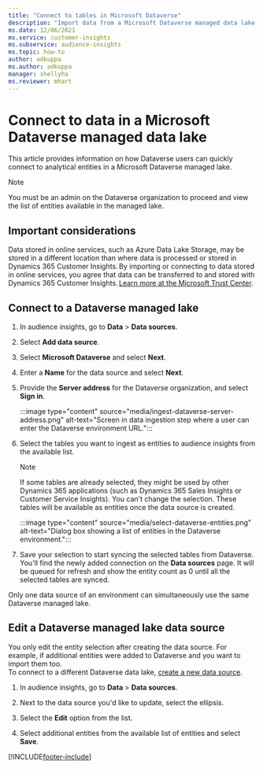 ```yaml
---
title: "Connect to tables in Microsoft Dataverse"
description: "Import data from a Microsoft Dataverse managed data lake."
ms.date: 12/06/2021
ms.service: customer-insights
ms.subservice: audience-insights
ms.topic: how-to
author: adkuppa
ms.author: adkuppa
manager: shellyha
ms.reviewer: mhart
---
```


# Connect to data in a Microsoft Dataverse managed data lake



This article provides information on how Dataverse users can quickly connect to analytical entities in a Microsoft Dataverse managed lake. 

> [!NOTE]
> You must be an admin on the Dataverse organization to proceed and view the list of entities available in the managed lake.

## Important considerations

Data stored in online services, such as Azure Data Lake Storage, may be stored in a different location than where data is processed or stored in Dynamics 365 Customer Insights. By importing or connecting to data stored in online services, you agree that data can be transferred to and stored with Dynamics 365 Customer Insights. [Learn more at the Microsoft Trust Center](https://www.microsoft.com/trust-center).

## Connect to a Dataverse managed lake

1. In audience insights, go to **Data** > **Data sources**.

2. Select **Add data source**.

3. Select **Microsoft Dataverse** and select **Next**.

4. Enter a **Name** for the data source and select **Next**. 

5. Provide the **Server address** for the Dataverse organization, and select **Sign in**.

   :::image type="content" source="media/ingest-dataverse-server-address.png" alt-text="Screen in data ingestion step where a user can enter the Dataverse environment URL.":::

6. Select the tables you want to ingest as entities to audience insights from the available list.    

   > [!NOTE]
   > If some tables are already selected, they might be used by other Dynamics 365 applications (such as Dynamics 365 Sales Insights or Customer Service Insights). You can't change the selection. These tables will be available as entities once the data source is created.

   :::image type="content" source="media/select-dataverse-entities.png" alt-text="Dialog box showing a list of entities in the Dataverse environment.":::

7. Save your selection to start syncing the selected tables from Dataverse. You'll find the newly added connection on the **Data sources** page. It will be queued for refresh and show the entity count as 0 until all the selected tables are synced.

Only one data source of an environment can simultaneously use the same Dataverse managed lake.

## Edit a Dataverse managed lake data source

You only edit the entity selection after creating the data source. For example, if additional entities were added to Dataverse and you want to import them too.    
To connect to a different Dataverse data lake, [create a new data source](#connect-to-a-dataverse-managed-lake).

1. In audience insights, go to **Data** > **Data sources**.

2. Next to the data source you'd like to update, select the ellipsis.

3. Select the **Edit** option from the list.

4. Select additional entities from the available list of entities and select **Save**.

[!INCLUDE[footer-include](../includes/footer-banner.md)]

